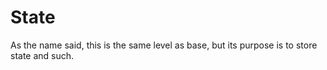 # State

As the name said, this is the same level as base, but its purpose is to store state and such.
